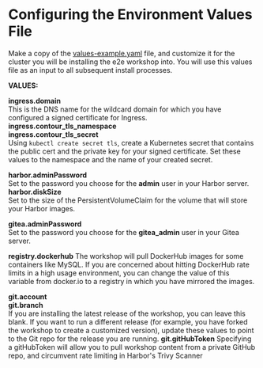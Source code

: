 # Configuring the Environment Values File

Make a copy of the [values-example.yaml](values-example.yaml) file, and customize it for the cluster you will be installing the e2e workshop into. You will use this values file as an input to all subsequent install processes.

**VALUES:**<br>

**ingress.domain**<br>
This is the DNS name for the wildcard domain for which you have configured a signed certificate for Ingress.
**ingress.contour_tls_namespace**<br>
**ingress.contour_tls_secret**<br>
Using `kubectl create secret tls`, create a Kubernetes secret that contains the public cert and the private key for your signed certificate. Set these values to the namespace and the name of your created secret.  
  
**harbor.adminPassword**<br>
Set to the password you choose for the **admin** user in your Harbor server. <br>
**harbor.diskSize**<br>
Set to the size of the PersistentVolumeClaim for the volume that will store your Harbor images.  
  
**gitea.adminPassword**<br>
Set to the password you choose for the **gitea_admin** user in your Gitea server. <br>
  
**registry.dockerhub**
The workshop will pull DockerHub images for some containers like MySQL. If you are concerned about hitting DockerHub rate limits in a high usage environment, you can change the value of this variable from docker.io to a registry in which you have mirrored the images.

**git.account**<br>
**git.branch**<br>
If you are installing the latest release of the workshop, you can leave this blank. If you want to run a different release (for example, you have forked the workshop to create a customized version), update these values to point to the Git repo for the release you are running.
**git.gitHubToken**
Specifying a gitHubToken will allow you to pull workshop content from a private GitHub repo, and circumvent rate limiting in Harbor's Trivy Scanner
